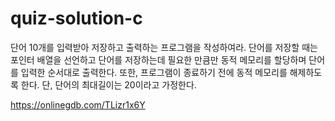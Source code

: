 # quiz-solution-c

단어 10개를 입력받아 저장하고 출력하는 프로그램을 작성하여라.
단어를 저장할 때는 포인터 배열을 선언하고 단어를 저장하는데 필요한 만큼만 동적 메모리를 할당하며 단어를 입력한 순서대로 출력한다.
또한, 프로그램이 종료하기 전에 동적 메모리를 해제하도록 한다.
단, 단어의 최대길이는 20이라고 가정한다.

https://onlinegdb.com/TLizr1x6Y
